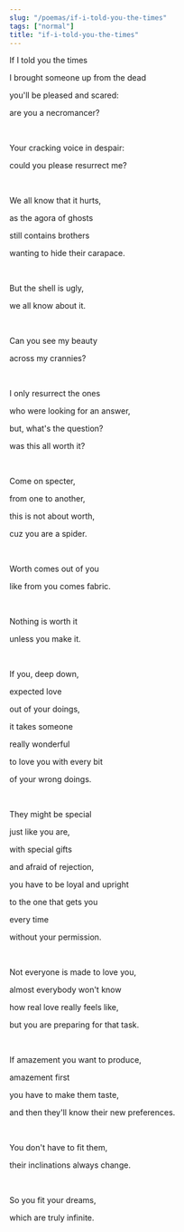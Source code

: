 ```yaml
---
slug: "/poemas/if-i-told-you-the-times"
tags: ["normal"]
title: "if-i-told-you-the-times"
---
```

If I told you the times

I brought someone up from the dead

you'll be pleased and scared:

are you a necromancer?

&nbsp;

Your cracking voice in despair:

could you please resurrect me?

&nbsp;

We all know that it hurts,

as the agora of ghosts

still contains brothers

wanting to hide their carapace.

&nbsp;

But the shell is ugly,

we all know about it.

&nbsp;

Can you see my beauty

across my crannies?

&nbsp;

I only resurrect the ones

who were looking for an answer,

but, what's the question?

was this all worth it?

&nbsp;

Come on specter,

from one to another,

this is not about worth,

cuz you are a spider.

&nbsp;

Worth comes out of you

like from you comes fabric.

&nbsp;

Nothing is worth it

unless you make it.

&nbsp;

If you, deep down,

expected love

out of your doings,

it takes someone

really wonderful

to love you with every bit

of your wrong doings.

&nbsp;

They might be special

just like you are,

with special gifts

and afraid of rejection,

you have to be loyal and upright

to the one that gets you

every time

without your permission.

&nbsp;

Not everyone is made to love you,

almost everybody won't know

how real love really feels like,

but you are preparing for that task.

&nbsp;

If amazement you want to produce,

amazement first

you have to make them taste,

and then they'll know their new preferences.

&nbsp;

You don't have to fit them,

their inclinations always change.

&nbsp;

So you fit your dreams,

which are truly infinite.